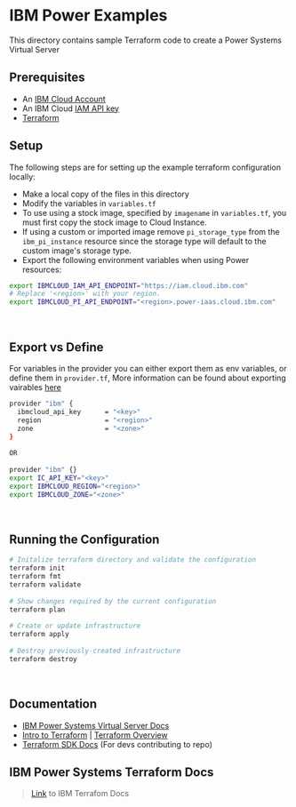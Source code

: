 # IBM Power Examples
This directory contains sample Terraform code to create a Power Systems Virtual Server
​
## Prerequisites
- An [IBM Cloud Account](https://cloud.ibm.com/registration)
- An IBM Cloud [IAM API key](https://cloud.ibm.com/docs/account?topic=account-userapikey)
- [Terraform](https://www.terraform.io/downloads)
​
## Setup
The following steps are for setting up the example terraform configuration locally:
 - Make a local copy of the files in this directory
 - Modify the variables in `variables.tf`
 - To use using a stock image, specified by `imagename` in `variables.tf`, you must first copy the stock image to Cloud Instance. 
 - If using a custom or imported image remove `pi_storage_type` from the `ibm_pi_instance` resource since the storage type will default to the custom image's storage type. 
 - Export the following environment variables when using Power resources:
```bash
export IBMCLOUD_IAM_API_ENDPOINT="https://iam.cloud.ibm.com"
# Replace '<region>' with your region.
export IBMCLOUD_PI_API_ENDPOINT="<region>.power-iaas.cloud.ibm.com"
```
​
## Export vs Define
For variables in the provider you can either export them as env variables, or define them in `provider.tf`, More information can be found about exporting vairables [here](https://registry.terraform.io/providers/IBM-Cloud/ibm/latest/docs#argument-reference)
​
```bash
provider "ibm" {
  ibmcloud_api_key      = "<key>"
  region                = "<region>"
  zone                  = "<zone>"
}
​
OR
​
provider "ibm" {}
export IC_API_KEY="<key>"
export IBMCLOUD_REGION="<region>"
export IBMCLOUD_ZONE="<zone>"
```
​
## Running the Configuration
```bash
# Initalize terraform directory and validate the configuration
terraform init
terraform fmt
terraform validate
​
# Show changes required by the current configuration
terraform plan
​
# Create or update infrastructure
terraform apply
​
# Destroy previously-created infrastructure
terraform destroy
```
​
## Documentation
 - [IBM Power Systems Virtual Server Docs](https://cloud.ibm.com/docs/power-iaas?topic=power-iaas-getting-started)
 - [Intro to Terraform](https://www.terraform.io/intro) | [Terraform Overview](https://www.terraform.io/language)
 - [Terraform SDK Docs](https://pkg.go.dev/github.com/hashicorp/terraform-plugin-sdk) (For devs contributing to repo)
​
​
## IBM Power Systems Terraform Docs
> [Link](https://registry.terraform.io/providers/IBM-Cloud/ibm/latest/docs/resources/pi_capture) to IBM Terrafom Docs